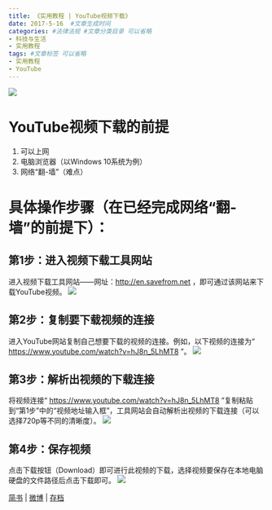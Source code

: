 ```yaml
---
title: 《实用教程 | YouTube视频下载》
date: 2017-5-16  #文章生成时间
categories: #法律法规 #文章分类目录 可以省略
- 科技与生活
- 实用教程
tags: #文章标签 可以省略
- 实用教程
- YouTube
---
```

![](http://wx2.sinaimg.cn/large/0069VnN5ly1ffqnre9eboj30zk0k074y.jpg)
<!--more-->
# YouTube视频下载的前提 #
1. 可以上网
2. 电脑浏览器（以Windows 10系统为例）
3. 网络“翻-墙”（难点）

# 具体操作步骤（在已经完成网络“翻-墙”的前提下）： #
## 第1步：进入视频下载工具网站 ##
进入视频下载工具网站——网址：http://en.savefrom.net ，即可通过该网站来下载YouTube视频。
![](http://wx2.sinaimg.cn/large/0069VnN5gy1ffn7iw8jdyj315j0pygo7.jpg)

## 第2步：复制要下载视频的连接 ##
进入YouTube网站复制自己想要下载的视频的连接。例如，以下视频的连接为“ https://www.youtube.com/watch?v=hJ8n_5LhMT8 ”。
![](http://wx1.sinaimg.cn/large/0069VnN5gy1ffn7ixmjenj30wr0m44qp.jpg) 

## 第3步：解析出视频的下载连接 ##
将视频连接“ https://www.youtube.com/watch?v=hJ8n_5LhMT8 ”复制粘贴到“第1步”中的“视频地址输入框”，工具网站会自动解析出视频的下载连接（可以选择720p等不同的清晰度）。
![](http://wx2.sinaimg.cn/large/0069VnN5gy1ffn7iy7kr0j315j0pytgy.jpg) 

## 第4步：保存视频 ##
点击下载按钮（Download）即可进行此视频的下载，选择视频要保存在本地电脑硬盘的文件路径后点击下载即可。
![](http://wx4.sinaimg.cn/large/0069VnN5gy1ffn7iythjxj315n0n7tfl.jpg)

[简书](http://www.jianshu.com/p/17006d749d29/) | [微博](http://t.cn/RajNany)  |   [存档](http://www.cnblogs.com/wanqinlong/articles/6826744.html) 
 
